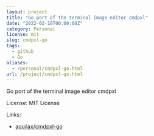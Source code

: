 ```yaml
---
layout: project
title: "Go port of the terminal image editor cmdpxl"
date: "2022-02-10T00:00:00Z"
category: Personal
license: mit
slug: cmdpxl-go
tags:
  - github
  - Go
aliases:
  - /personal/cmdpxl-go.html
url: /project/cmdpxl-go.html
---
```


Go port of the terminal image editor cmdpxl

License: MIT License

Links:

* [aquilax/cmdpxl-go](https://github.com/aquilax/cmdpxl-go)
